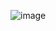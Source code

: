 ![image](https://github.com/aymendouibi/location/assets/55748356/cc883cf3-4237-4bb5-8e35-6f5ecbc2fef1)
